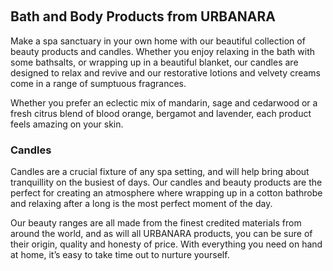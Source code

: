  
## Bath and Body Products from URBANARA

Make a spa sanctuary in your own home with our beautiful collection of beauty products and candles. Whether you enjoy relaxing in the bath with some bathsalts, or wrapping up in a beautiful blanket, our candles are designed to relax and revive and our restorative lotions and velvety creams come in a range of sumptuous fragrances.

Whether you prefer an eclectic mix of mandarin, sage and cedarwood or a fresh citrus blend of blood orange, bergamot and lavender, each product feels amazing on your skin.

### Candles 

Candles are a crucial fixture of any spa setting, and will help bring about tranquillity on the busiest of days. Our candles and beauty products are the perfect for creating an atmosphere where wrapping up in a cotton bathrobe and relaxing after a long is the most perfect moment of the day.

Our beauty ranges are all made from the finest credited materials from around the world, and as will all URBANARA products, you can be sure of their origin, quality and honesty of price. With everything you need on hand at home, it’s easy to take time out to nurture yourself.
